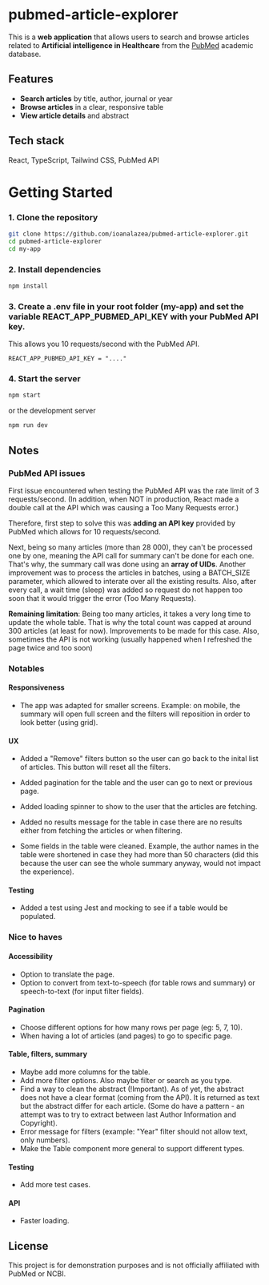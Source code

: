 # pubmed-article-explorer

This is a **web application** that allows users to search and browse articles related to **Artificial intelligence in Healthcare** from the [PubMed](https://pubmed.ncbi.nlm.nih.gov/) academic database.

## Features

- **Search articles** by title, author, journal or year
- **Browse articles** in a clear, responsive table
- **View article details** and abstract

## Tech stack

React, TypeScript, Tailwind CSS, PubMed API

# Getting Started

### 1. Clone the repository

```bash
git clone https://github.com/ioanalazea/pubmed-article-explorer.git
cd pubmed-article-explorer
cd my-app

```

### 2. Install dependencies

```bash
npm install
```

### 3. Create a .env file in your root folder (my-app) and set the variable REACT_APP_PUBMED_API_KEY with your PubMed API key.

This allows you 10 requests/second with the PubMed API.

```tsxW
REACT_APP_PUBMED_API_KEY = "...."
```

### 4. Start the server

```bash
npm start
```

or the development server

```bash
npm run dev
```

## Notes
 ### PubMed API issues
First issue encountered when testing the PubMed API was the rate limit of 3 requests/second. (In addition, when NOT in production, React made a double call at the API which was causing a Too Many Requests error.)

Therefore, first step to solve this was **adding an API key** provided by PubMed which allows for 10 requests/second.

Next, being so many articles (more than 28 000), they can't be processed one by one, meaning the API call for summary can't be done for each one. That's why, the summary call was done using an **array of UIDs**. Another improvement was to process the articles in batches, using a BATCH_SIZE parameter, which allowed to interate over all the existing results. Also, after every call, a wait time (sleep) was added so request do not happen too soon that it would trigger the error (Too Many Requests).

**Remaining limitation**: Being too many articles, it takes a very long time to update the whole table. That is why the total count was capped at around 300 articles (at least for now). Improvements to be made for this case. Also, sometimes the API is not working (usually happened when I refreshed the page twice and too soon)

### Notables

#### Responsiveness
- The app was adapted for smaller screens. Example: on mobile, the summary will open full screen and the filters will reposition in order to look better (using grid).

#### UX 

- Added a "Remove" filters button so the user can go back to the inital list of articles. This button will reset all the filters.

- Added pagination for the table and the user can go to next or previous page.

- Added loading spinner to show to the user that the articles are fetching.

- Added no results message for the table in case there are no results either from fetching the articles or when filtering.

- Some fields in the table were cleaned. Example, the author names in the table were shortened in case they had more than 50 characters (did this because the user can see the whole summary anyway, would not impact the experience).

#### Testing
- Added a test using Jest and mocking to see if a table would be populated.

### Nice to haves
#### Accessibility

- Option to translate the page.
- Option to convert from text-to-speech (for table rows and summary) or speech-to-text (for input filter fields).
#### Pagination
-  Choose different options for how many rows per page (eg: 5, 7, 10).
- When having a lot of articles (and pages) to go to specific page.

#### Table, filters, summary
- Maybe add more columns for the table.
- Add more filter options. Also maybe filter or search as you type.
- Find a way to clean the abstract (!Important). As of yet, the abstract does not have a clear format (coming from the API). It is returned as text but the abstract differ for each article. (Some do have a pattern - an attempt was to try to extract between last Author Information and Copyright).
- Error message for filters (example: "Year" filter should not allow text, only numbers).
- Make the Table component more general to support different types.

#### Testing
- Add more test cases.

#### API
- Faster loading.

## License
This project is for demonstration purposes and is not officially affiliated with PubMed or NCBI.